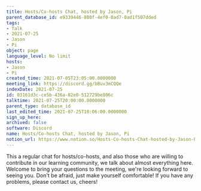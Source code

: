 ```yaml
---
title: Hosts/Co-hosts Chat, hosted by Jason, Pi
parent_database_id: e9339446-880f-4ef0-8ad7-8ad1f507dded
tags:
- Talk
- 2021-07-25
- Jason
- Pi
object: page
language_level: No limit
hosts:
- Jason
- Pi
created_time: 2021-07-05T23:05:00.0000000
meeting_link: https://discord.gg/bBuv3mCQQe
indexDate: 2021-07-25
id: 03161d3c-ce5b-436a-82e0-512729be806c
talktime: 2021-07-25T20:00:00.0000000
parent_type: database_id
last_edited_time: 2021-07-25T10:06:00.0000000
sign_up_here: 
archived: false
software: Discord
name: Hosts/Co-hosts Chat, hosted by Jason, Pi
notion_url: https://www.notion.so/Hosts-Co-hosts-Chat-hosted-by-Jason-Pi-03161d3cce5b436a82e0512729be806c
---
```







This a regular chat for hosts/co-hosts, and also those who are willing to contribute in our learning community, we talk about almost everything here. Welcome to bring your questions to the meeting, we're looking forward to seeing you. Don't be afraid, just make yourself comfortable!
If you have any problems, please contact us, cheers!





